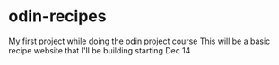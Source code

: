 # odin-recipes
My first project while doing the odin project course
This will be a basic recipe website that I'll be building starting Dec 14